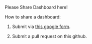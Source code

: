 Please Share Dashboard here!

How to share a dashboard:
1. Submit via [this google form](https://docs.google.com/forms/d/1GYRl-1iBB5WJ_wH7j2MS0W2HyYWJecOLlA6Ols4WsEY/edit).

2. Submit a pull request on this github.
